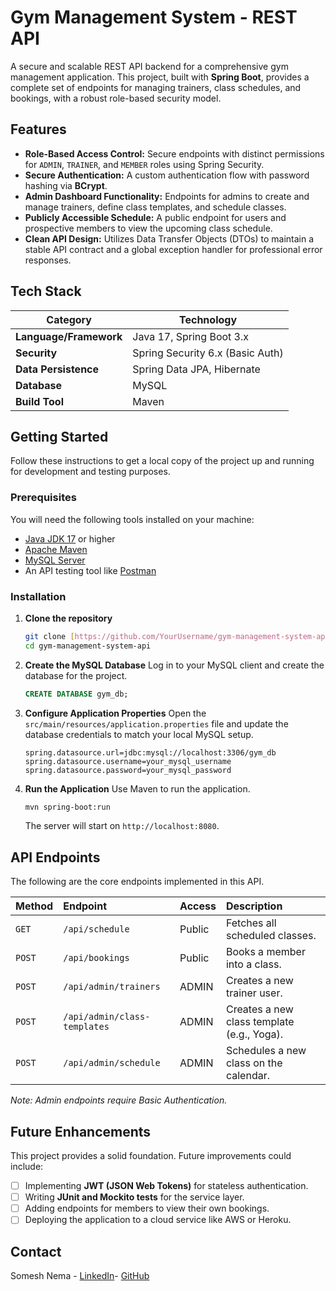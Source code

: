 # Gym Management System - REST API

A secure and scalable REST API backend for a comprehensive gym management application. This project, built with **Spring Boot**, provides a complete set of endpoints for managing trainers, class schedules, and bookings, with a robust role-based security model.

## Features

* **Role-Based Access Control:** Secure endpoints with distinct permissions for `ADMIN`, `TRAINER`, and `MEMBER` roles using Spring Security.
* **Secure Authentication:** A custom authentication flow with password hashing via **BCrypt**.
* **Admin Dashboard Functionality:** Endpoints for admins to create and manage trainers, define class templates, and schedule classes.
* **Publicly Accessible Schedule:** A public endpoint for users and prospective members to view the upcoming class schedule.
* **Clean API Design:** Utilizes Data Transfer Objects (DTOs) to maintain a stable API contract and a global exception handler for professional error responses.

## Tech Stack

| Category             | Technology                                       |
| -------------------- | ------------------------------------------------ |
| **Language/Framework** | Java 17, Spring Boot 3.x                         |
| **Security** | Spring Security 6.x (Basic Auth)                 |
| **Data Persistence** | Spring Data JPA, Hibernate                       |
| **Database** | MySQL                                            |
| **Build Tool** | Maven                                            |

## Getting Started

Follow these instructions to get a local copy of the project up and running for development and testing purposes.

### Prerequisites

You will need the following tools installed on your machine:
* [Java JDK 17](https://www.oracle.com/java/technologies/javase/jdk17-archive-downloads.html) or higher
* [Apache Maven](https://maven.apache.org/download.cgi)
* [MySQL Server](https://dev.mysql.com/downloads/mysql/)
* An API testing tool like [Postman](https://www.postman.com/downloads/)

### Installation

1.  **Clone the repository**
    ```sh
    git clone [https://github.com/YourUsername/gym-management-system-api.git](https://github.com/YourUsername/gym-management-system-api.git)
    cd gym-management-system-api
    ```

2.  **Create the MySQL Database**
    Log in to your MySQL client and create the database for the project.
    ```sql
    CREATE DATABASE gym_db;
    ```

3.  **Configure Application Properties**
    Open the `src/main/resources/application.properties` file and update the database credentials to match your local MySQL setup.
    ```properties
    spring.datasource.url=jdbc:mysql://localhost:3306/gym_db
    spring.datasource.username=your_mysql_username
    spring.datasource.password=your_mysql_password
    ```

4.  **Run the Application**
    Use Maven to run the application.
    ```sh
    mvn spring-boot:run
    ```
    The server will start on `http://localhost:8080`.

## API Endpoints

The following are the core endpoints implemented in this API.

| Method | Endpoint                       | Access | Description                                |
| :----- | :----------------------------- | :----- | :----------------------------------------- |
| `GET`  | `/api/schedule`                | Public | Fetches all scheduled classes.             |
| `POST` | `/api/bookings`                | Public | Books a member into a class.               |
| `POST` | `/api/admin/trainers`          | ADMIN  | Creates a new trainer user.                |
| `POST` | `/api/admin/class-templates`   | ADMIN  | Creates a new class template (e.g., Yoga). |
| `POST` | `/api/admin/schedule`          | ADMIN  | Schedules a new class on the calendar.     |

*Note: Admin endpoints require Basic Authentication.*

## Future Enhancements

This project provides a solid foundation. Future improvements could include:
* [ ] Implementing **JWT (JSON Web Tokens)** for stateless authentication.
* [ ] Writing **JUnit and Mockito tests** for the service layer.
* [ ] Adding endpoints for members to view their own bookings.
* [ ] Deploying the application to a cloud service like AWS or Heroku.

## Contact

Somesh Nema - [LinkedIn]([https://www.linkedin.com/in/somesh-nema-09a924256/])- [GitHub]([https://github.com/Somesh-Nema])
